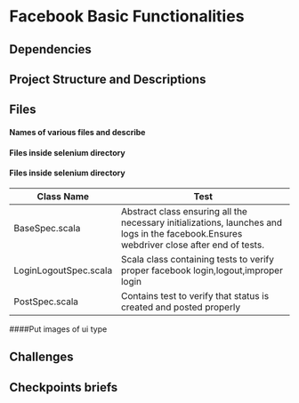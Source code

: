 # Facebook Basic Functionalities
## Dependencies
## Project Structure and Descriptions
## Files
#### Names of various files and describe
#### Files inside **selenium** directory

#### Files inside **selenium** directory

| Class Name            | Test                                                                                                                                     |
|-----------------------|------------------------------------------------------------------------------------------------------------------------------------------|
| BaseSpec.scala        | Abstract class ensuring all the necessary initializations, launches and logs in the facebook.Ensures webdriver close after end of tests. |        
| LoginLogoutSpec.scala | Scala class containing tests to verify proper facebook login,logout,improper login                                                       |
| PostSpec.scala        | Contains test to verify that status is created and posted properly                                                                       |        

####Put images of ui type
## Challenges
## Checkpoints briefs